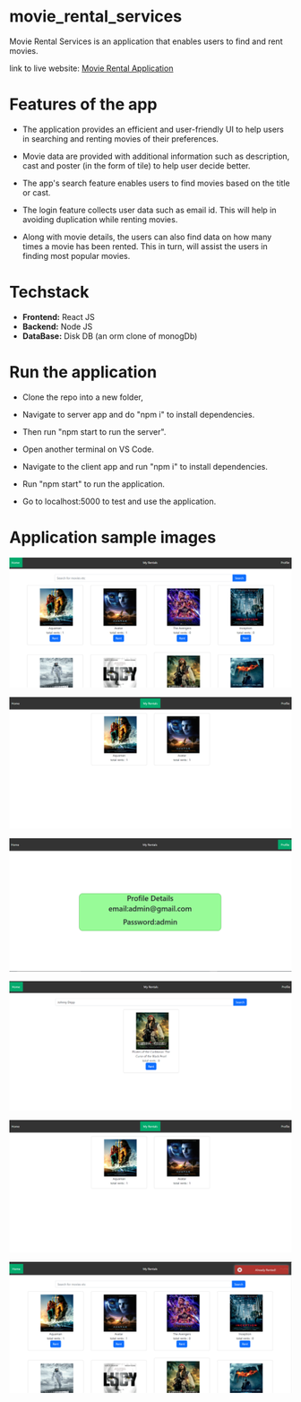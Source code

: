 # movie_rental_services

Movie Rental Services is an application that enables users to find and rent movies.

link to live website: <a href="movie-rental-application" target="https://vasu-movie-app.herokuapp.com/">Movie Rental Application</a>


# Features of the app

* The application provides an efficient and user-friendly UI to help users in searching and renting movies of their preferences.

* Movie data are provided with additional information such as description, cast and poster (in the form of tile) to help user decide better.

* The app's search feature enables users to find movies based on the title or cast.

* The login feature collects user data such as email id. This will help in avoiding duplication while renting movies.

* Along with movie details, the users can also find data on how many times a movie has been rented. This in turn, will assist the users in finding most popular movies.

# Techstack

* **Frontend:** React JS
* **Backend:** Node JS
* **DataBase:** Disk DB (an orm clone of monogDb)

# Run the application

* Clone the repo into a new folder,

* Navigate to server app and do "npm i" to install dependencies.

* Then run "npm start to run the server".

* Open another terminal on VS Code.

* Navigate to the client app and run "npm i" to install dependencies.

* Run "npm start" to run the application.

* Go to localhost:5000 to test and use the application.

# Application sample images

![home page](https://github.com/vasupradharamac/movie_rental_app/blob/main/imagesforGit/homePage.png)


![rentals page](https://github.com/vasupradharamac/movie_rental_app/blob/main/imagesforGit/rentalsPage.png)


![profile page](https://github.com/vasupradharamac/movie_rental_app/blob/main/imagesforGit/profilePage.png)


![search bar](https://github.com/vasupradharamac/movie_rental_app/blob/main/imagesforGit/searchBar.png)


![rental success](https://github.com/vasupradharamac/movie_rental_app/blob/main/imagesforGit/rentalsPage.png)


![already rented](https://github.com/vasupradharamac/movie_rental_app/blob/main/imagesforGit/alreadyRented.png)
